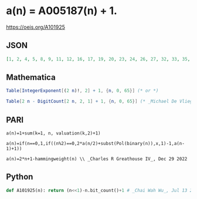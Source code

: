 # a\(n\) \= A005187\(n\) \+ 1\.
https://oeis.org/A101925
## JSON
```JSON
[1, 2, 4, 5, 8, 9, 11, 12, 16, 17, 19, 20, 23, 24, 26, 27, 32, 33, 35, 36, 39, 40, 42, 43, 47, 48, 50, 51, 54, 55, 57, 58, 64, 65, 67, 68, 71, 72, 74, 75, 79, 80, 82, 83, 86, 87, 89, 90, 95, 96, 98, 99, 102, 103, 105, 106, 110, 111, 113, 114, 117, 118, 120, 121, 128, 129]
```
## Mathematica
```Mathematica
Table[IntegerExponent[(2 n)!, 2] + 1, {n, 0, 65}] (* or *)
```
```Mathematica
Table[2 n - DigitCount[2 n, 2, 1] + 1, {n, 0, 65}] (* _Michael De Vlieger_, Feb 04 2017 *)
```
## PARI
```PARI
a(n)=1+sum(k=1, n, valuation(k,2)+1)
```
```PARI
a(n)=if(n==0,1,if((n%2)==0,2*a(n/2)+subst(Pol(binary(n)),x,1)-1,a(n-1)+1))
```
```PARI
a(n)=2*n+1-hammingweight(n) \\ _Charles R Greathouse IV_, Dec 29 2022
```
## Python
```Python
def A101925(n): return (n<<1)-n.bit_count()+1 # _Chai Wah Wu_, Jul 13 2022
```
